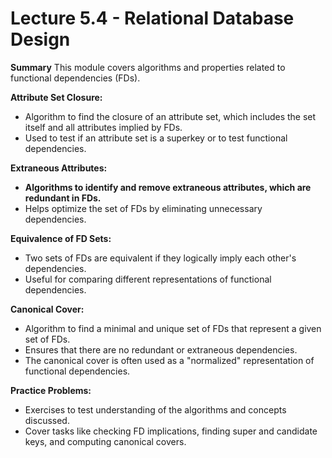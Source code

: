 # Lecture 5.4 - Relational Database Design

**Summary**
This module covers algorithms and properties related to functional dependencies (FDs).

**Attribute Set Closure:**

- Algorithm to find the closure of an attribute set, which includes the set itself and all attributes implied by FDs.
- Used to test if an attribute set is a superkey or to test functional dependencies.

**Extraneous Attributes:**

- **Algorithms to identify and remove extraneous attributes, which are redundant in FDs.**
- Helps optimize the set of FDs by eliminating unnecessary dependencies.

**Equivalence of FD Sets:**

- Two sets of FDs are equivalent if they logically imply each other's dependencies.
- Useful for comparing different representations of functional dependencies.

**Canonical Cover:**

- Algorithm to find a minimal and unique set of FDs that represent a given set of FDs.
- Ensures that there are no redundant or extraneous dependencies.
- The canonical cover is often used as a "normalized" representation of functional dependencies.

**Practice Problems:**

- Exercises to test understanding of the algorithms and concepts discussed.
- Cover tasks like checking FD implications, finding super and candidate keys, and computing canonical covers.
